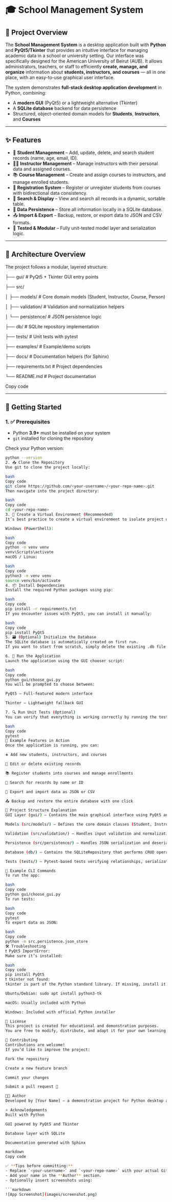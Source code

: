 # 🎓 School Management System

## 🧭 Project Overview

The **School Management System** is a desktop application built with **Python** and **PyQt5/Tkinter** that provides an intuitive interface for managing academic data in a school or university setting. Our interface was specifically designed for the American University of Beirut (AUB).
It allows administrators, teachers, or staff to efficiently **create, manage, and organize** information about **students, instructors, and courses** — all in one place, with an easy-to-use graphical user interface.

The system demonstrates **full-stack desktop application development** in Python, combining:

- A **modern GUI** (PyQt5) or a lightweight alternative (Tkinter)
- A **SQLite database** backend for data persistence
- Structured, object-oriented domain models for **Students**, **Instructors**, and **Courses**

---

## ✨ Features

- 👤 **Student Management** – Add, update, delete, and search student records (name, age, email, ID).  
- 👨‍🏫 **Instructor Management** – Manage instructors with their personal data and assigned courses.  
- 📚 **Course Management** – Create and assign courses to instructors, and manage enrolled students.  
- 📝 **Registration System** – Register or unregister students from courses with bidirectional data consistency.  
- 🔎 **Search & Display** – View and search all records in a dynamic, sortable table.  
- 💾 **Data Persistence** – Store all information locally in a SQLite database.  
- 📤 **Import & Export** – Backup, restore, or export data to JSON and CSV formats.  
- 🧪 **Tested & Modular** – Fully unit-tested model layer and serialization logic.

---

## 🧱 Architecture Overview

The project follows a modular, layered structure:

├── gui/ # PyQt5 + Tkinter GUI entry points

├── src/

│ ├── models/ # Core domain models (Student, Instructor, Course, Person)

│ ├── validation/ # Validation and normalization helpers

│ └── persistence/ # JSON persistence logic

├── db/ # SQLite repository implementation

├── tests/ # Unit tests with pytest

├── examples/ # Example/demo scripts

├── docs/ # Documentation helpers (for Sphinx)

├── requirements.txt # Project dependencies

└── README.md # Project documentation


Copy code

---

## 🚀 Getting Started

### 1. ✅ Prerequisites

- Python **3.9+** must be installed on your system  
- `git` installed for cloning the repository

Check your Python version:

```bash
python --version
2. 📥 Clone the Repository
Use git to clone the project locally:

bash
Copy code
git clone https://github.com/<your-username>/<your-repo-name>.git
Then navigate into the project directory:

bash
Copy code
cd <your-repo-name>
3. 🧪 Create a Virtual Environment (Recommended)
It’s best practice to create a virtual environment to isolate project dependencies.

Windows (PowerShell):

bash
Copy code
python -m venv venv
venv\Scripts\activate
macOS / Linux:

bash
Copy code
python3 -m venv venv
source venv/bin/activate
4. 📦 Install Dependencies
Install the required Python packages using pip:

bash
Copy code
pip install -r requirements.txt
If you encounter issues with PyQt5, you can install it manually:

bash
Copy code
pip install PyQt5
5. 🗃️ (Optional) Initialize the Database
The SQLite database is automatically created on first run.
If you want to start from scratch, simply delete the existing .db file (e.g., school.db).

6. 🚀 Run the Application
Launch the application using the GUI chooser script:

bash
Copy code
python gui/choose_gui.py
You will be prompted to choose between:

PyQt5 – Full-featured modern interface

Tkinter – Lightweight fallback GUI

7. 🔍 Run Unit Tests (Optional)
You can verify that everything is working correctly by running the test suite:

bash
Copy code
pytest
📸 Example Features in Action
Once the application is running, you can:

➕ Add new students, instructors, and courses

🔄 Edit or delete existing records

📚 Register students into courses and manage enrollments

🔎 Search for records by name or ID

💾 Export and import data as JSON or CSV

📤 Backup and restore the entire database with one click

🧪 Project Structure Explanation
GUI Layer (gui/) – Contains the main graphical interface using PyQt5 and a launcher using Tkinter.

Models (src/models/) – Defines the core domain classes (Student, Instructor, Course, Person).

Validation (src/validation/) – Handles input validation and normalization using regex and utility functions.

Persistence (src/persistence/) – Handles JSON serialization and deserialization for saving/loading data.

Database (db/) – Contains the SQLiteRepository that performs CRUD operations on the database.

Tests (tests/) – Pytest-based tests verifying relationships, serialization, and object logic.

📜 Example CLI Commands
To run the app:

bash
Copy code
python gui/choose_gui.py
To run tests:

bash
Copy code
pytest
To export data as JSON:

bash
Copy code
python -m src.persistence.json_store
🛠️ Troubleshooting
❗ PyQt5 ImportError:
Make sure it’s installed:

bash
Copy code
pip install PyQt5
❗ tkinter not found:
tkinter is part of the Python standard library. If missing, install it using your OS package manager:

Ubuntu/Debian: sudo apt install python3-tk

macOS: Usually included with Python

Windows: Included with official Python installer

📜 License
This project is created for educational and demonstration purposes.
You are free to modify, distribute, and adapt it for your own learning or projects.

🤝 Contributing
Contributions are welcome!
If you’d like to improve the project:

Fork the repository

Create a new feature branch

Commit your changes

Submit a pull request 🚀

👩‍💻 Author
Developed by [Your Name] – a demonstration project for Python desktop app development with databases and GUI frameworks.

⭐ Acknowledgements
Built with Python

GUI powered by PyQt5 and Tkinter

Database layer with SQLite

Documentation generated with Sphinx

markdown
Copy code

✅ **Tips before committing:**
- Replace `<your-username>` and `<your-repo-name>` with your actual GitHub repo path.
- Add your name in the **Author** section.
- Optionally insert screenshots using:

```markdown
![App Screenshot](images/screenshot.png)

